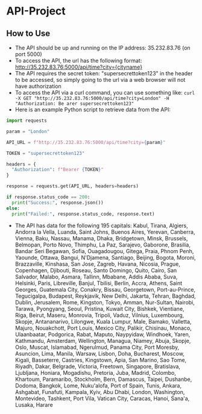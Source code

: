 # API-Project

## How to Use
* The API should be up and running on the IP address: 35.232.83.76 (on port 5000)
* To access the API, the url has the following format: http://35.232.83.76:5000/api/time?city={cityname}
* The API requires the secret token: "supersecrettoken123" in the header to be accessed, so simply going to the url via a web browser will not have authorization
* To access the API via a curl command, you can use something like: `curl -X GET "http://35.232.83.76:5000/api/time?city=London" -H "Authorization: Be
arer supersecrettoken123"`
* Here is an example Python script to retrieve data from the API:
```python
import requests

param = "London"

API_URL = f"http://35.232.83.76:5000/api/time?city={param}"

TOKEN = "supersecrettoken123"

headers = {
  "Authorization": f"Bearer {TOKEN}"
}

response = requests.get(API_URL, headers=headers)

if response.status_code == 200:
  print("Success:", response.json())
else:
  print("Failed:", response.status_code, response.text)
```
* The API has data for the following 195 capitals: Kabul, Tirana, Algiers, Andorra la Vella, Luanda, Saint Johns, Buenos Aires, Yerevan, Canberra, Vienna, Baku, Nassau, Manama, Dhaka, Bridgetown, Minsk, Brussels, Belmopan, Porto Novo, Thimphu, La Paz, Sarajevo, Gaborone, Brasilia, Bandar Seri Begawan, Sofia, Ouagadougou, Gitega, Praia, Phnom Penh, Yaounde, Ottawa, Bangui, N'Djamena, Santiago, Beijing, Bogota, Moroni, Brazzaville, Kinshasa, San Jose, Zagreb, Havana, Nicosia, Prague, Copenhagen, Djibouti, Roseau, Santo Domingo, Quito, Cairo, San Salvador, Malabo, Asmara, Tallinn, Mbabane, Addis Ababa, Suva, Helsinki, Paris, Libreville, Banjul, Tbilisi, Berlin, Accra, Athens, Saint Georges, Guatemala City, Conakry, Bissau, Georgetown, Port-au-Prince, Tegucigalpa, Budapest, Reykjavik, New Delhi, Jakarta, Tehran, Baghdad, Dublin, Jerusalem, Rome, Kingston, Tokyo, Amman, Nur-Sultan, Nairobi, Tarawa, Pyongyang, Seoul, Pristina, Kuwait City, Bishkek, Vientiane, Riga, Beirut, Maseru, Monrovia, Tripoli, Vaduz, Vilnius, Luxembourg, Skopje, Antananarivo, Lilongwe, Kuala Lumpur, Male, Bamako, Valletta, Majuro, Nouakchott, Port Louis, Mexico City, Palikir, Chisinau, Monaco, Ulaanbaatar, Podgorica, Rabat, Maputo, Naypyidaw, Windhoek, Yaren, Kathmandu, Amsterdam, Wellington, Managua, Niamey, Abuja, Skopje, Oslo, Muscat, Islamabad, Ngerulmud, Panama City, Port Moresby, Asuncion, Lima, Manila, Warsaw, Lisbon, Doha, Bucharest, Moscow, Kigali, Basseterre, Castries, Kingstown, Apia, San Marino, Sao Tome, Riyadh, Dakar, Belgrade, Victoria, Freetown, Singapore, Bratislava, Ljubljana, Honiara, Mogadishu, Pretoria, Juba, Madrid, Colombo, Khartoum, Paramaribo, Stockholm, Bern, Damascus, Taipei, Dushanbe, Dodoma, Bangkok, Lome, Nuku'alofa, Port of Spain, Tunis, Ankara, Ashgabat, Funafuti, Kampala, Kyiv, Abu Dhabi, London, Washington, Montevideo, Tashkent, Port Vila, Vatican City, Caracas, Hanoi, Sana'a, Lusaka, Harare
